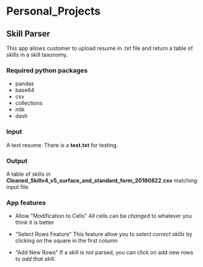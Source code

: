 # Personal_Projects

## Skill Parser
This app allows customer to upload resume in .txt file and return a table of skills in a skill taxonomy. 

### Required python packages
- pandas
- base64
- csv
- collections
- nltk
- dash

### Input
A text resume. There is a **test.txt** for testing.

### Output 
A table of skills in **Cleaned_Skillv4_v5_surface_and_standard_form_20180822.csv** matching input file.

### App features
- Allow "Modification to Cells"
  All cells can be *changed* to whatever you think it is better

- "Select Rows Feature"
   This feature allow you to *select correct skills* by clicking on the square in the first column

- "Add New Rows" 
   If a skill is not parsed, you can click on add new rows to *add that skill*. 
